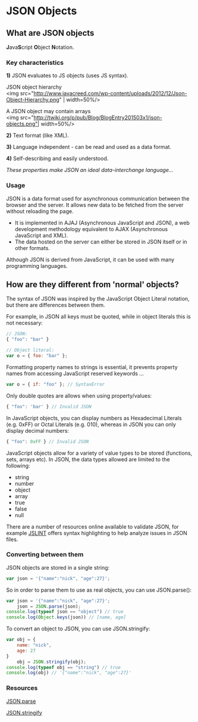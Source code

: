 # JSON Objects

## What are JSON objects

**J**ava**S**cript **O**bject **N**otation.

### Key characteristics

**1)** JSON evaluates to JS objects (uses JS syntax).


JSON object hierarchy  
<img src="http://www.javacreed.com/wp-content/uploads/2012/12/Json-Object-Hierarchy.png" | width=50%/>


A JSON object may contain arrays  
<img src="http://twiki.org/p/pub/Blog/BlogEntry201503x1/json-objects.png"| width=50%/>


**2)** Text format (like XML).

**3)** Language independent - can be read and used as a data format.

**4)** Self-describing and easily understood.

*These properties make JSON an ideal data-interchange language...*

### Usage

JSON is a data format used for asynchronous communication between the browser and the server. It allows new data to be fetched from the server without reloading the page.

- It is implemented in AJAJ (Asynchronous JavaScript and JSON), a web development methodology equivalent to AJAX (Asynchronous JavaScript and XML).
- The data hosted on the server can either be stored in JSON itself or in other formats.

Although JSON is derived from JavaScript, it can be used with many programming languages.

## How are they different from 'normal' objects?

The syntax of JSON was inspired by the JavaScript Object Literal notation, but there are differences between them.

For example, in JSON all keys must be quoted, while in object literals this is not necessary:
```javascript
// JSON:
{ "foo": "bar" }

// Object literal:
var o = { foo: "bar" };
```
Formatting property names to strings is essential, it prevents property names from accessing JavaScript reserved keywords ...
```javascript
var o = { if: "foo" }; // SyntaxError
```

Only double quotes are allows when using property/values:
``` javascript
{ "foo": 'bar' } // Invalid JSON
```

In JavaScript objects, you can display numbers as Hexadecimal Literals (e.g. 0xFF) or Octal Literals (e.g. 010), whereas in JSON you can only display decimal numbers:
```javascript
{ "foo": 0xFF } // Invalid JSON
```

JavaScript objects allow for a variety of value types to be stored (functions, sets, arrays etc).
In JSON, the data types allowed are limited to the following:
- string
- number
- object
- array
- true
- false
- null

There are a number of resources online available to validate JSON, for example [JSLINT](http://jsonlint.com/#) offers syntax highlighting to help analyze issues in JSON files.

### Converting between them

JSON objects are stored in a single string:
```javascript
var json = '{"name":"nick", "age":27}';
```
So in order to parse them to use as real objects, you can use JSON.parse():
```javascript
var json = '{"name":"nick", "age":27}';
    json = JSON.parse(json);
console.log(typeof json == "object") // true
console.log(Object.keys(json)) // [name, age]
```
To convert an object to JSON, you can use JSON.stringify:
```javascript
var obj = {
    name: "nick",
    age: 27
}
    obj = JSON.stringify(obj);
console.log(typeof obj == "string") // true
console.log(obj) // '{"name":"nick", "age":27}'
```

### Resources

[JSON.parse](https://developer.mozilla.org/en/docs/Web/JavaScript/Reference/Global_Objects/JSON/parse)

[JSON.stringify](https://developer.mozilla.org/en-US/docs/Web/JavaScript/Reference/Global_Objects/JSON/stringify)
